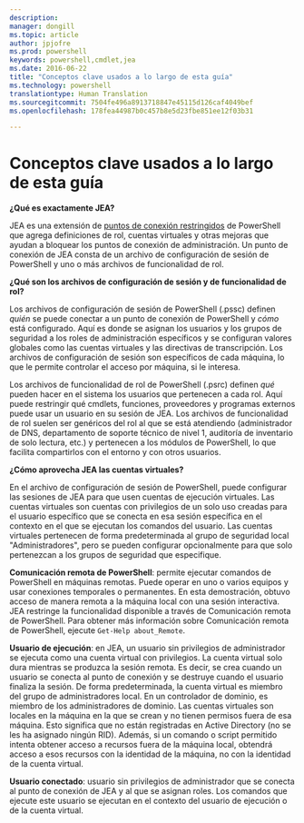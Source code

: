 ```yaml
---
description: 
manager: dongill
ms.topic: article
author: jpjofre
ms.prod: powershell
keywords: powershell,cmdlet,jea
ms.date: 2016-06-22
title: "Conceptos clave usados a lo largo de esta guía"
ms.technology: powershell
translationtype: Human Translation
ms.sourcegitcommit: 7504fe496a8913718847e45115d126caf4049bef
ms.openlocfilehash: 178fea44987b0c457b8e5d23fbe851ee12f03b31

---
```


# Conceptos clave usados a lo largo de esta guía
**¿Qué es exactamente JEA?**

JEA es una extensión de [puntos de conexión restringidos](http://blogs.technet.com/b/heyscriptingguy/archive/2014/03/31/introduction-to-powershell-endpoints.aspx) de PowerShell que agrega definiciones de rol, cuentas virtuales y otras mejoras que ayudan a bloquear los puntos de conexión de administración.
Un punto de conexión de JEA consta de un archivo de configuración de sesión de PowerShell y uno o más archivos de funcionalidad de rol.

**¿Qué son los archivos de configuración de sesión y de funcionalidad de rol?**

Los archivos de configuración de sesión de PowerShell (.pssc) definen *quién* se puede conectar a un punto de conexión de PowerShell y *cómo* está configurado.
Aquí es donde se asignan los usuarios y los grupos de seguridad a los roles de administración específicos y se configuran valores globales como las cuentas virtuales y las directivas de transcripción.
Los archivos de configuración de sesión son específicos de cada máquina, lo que le permite controlar el acceso por máquina, si le interesa.

Los archivos de funcionalidad de rol de PowerShell (.psrc) definen *qué* pueden hacer en el sistema los usuarios que pertenecen a cada rol.
Aquí puede restringir qué cmdlets, funciones, proveedores y programas externos puede usar un usuario en su sesión de JEA.
Los archivos de funcionalidad de rol suelen ser genéricos del rol al que se está atendiendo (administrador de DNS, departamento de soporte técnico de nivel 1, auditoría de inventario de solo lectura, etc.) y pertenecen a los módulos de PowerShell, lo que facilita compartirlos con el entorno y con otros usuarios.

**¿Cómo aprovecha JEA las cuentas virtuales?**

En el archivo de configuración de sesión de PowerShell, puede configurar las sesiones de JEA para que usen cuentas de ejecución virtuales.
Las cuentas virtuales son cuentas con privilegios de un solo uso creadas para el usuario específico que se conecta en esa sesión específica en el contexto en el que se ejecutan los comandos del usuario.
Las cuentas virtuales pertenecen de forma predeterminada al grupo de seguridad local "Administradores", pero se pueden configurar opcionalmente para que solo pertenezcan a los grupos de seguridad que especifique.

**Comunicación remota de PowerShell**: permite ejecutar comandos de PowerShell en máquinas remotas.
Puede operar en uno o varios equipos y usar conexiones temporales o permanentes.
En esta demostración, obtuvo acceso de manera remota a la máquina local con una sesión interactiva.
JEA restringe la funcionalidad disponible a través de Comunicación remota de PowerShell.
Para obtener más información sobre Comunicación remota de PowerShell, ejecute `Get-Help about_Remote`.

**Usuario de ejecución**: en JEA, un usuario sin privilegios de administrador se ejecuta como una cuenta virtual con privilegios.
La cuenta virtual solo dura mientras se produzca la sesión remota.
Es decir, se crea cuando un usuario se conecta al punto de conexión y se destruye cuando el usuario finaliza la sesión.
De forma predeterminada, la cuenta virtual es miembro del grupo de administradores local.
En un controlador de dominio, es miembro de los administradores de dominio.
Las cuentas virtuales son locales en la máquina en la que se crean y no tienen permisos fuera de esa máquina.
Esto significa que no están registradas en Active Directory (no se les ha asignado ningún RID).
Además, si un comando o script permitido intenta obtener acceso a recursos fuera de la máquina local, obtendrá acceso a esos recursos con la identidad de la máquina, no con la identidad de la cuenta virtual.

**Usuario conectado**: usuario sin privilegios de administrador que se conecta al punto de conexión de JEA y al que se asignan roles.
Los comandos que ejecute este usuario se ejecutan en el contexto del usuario de ejecución o de la cuenta virtual.




<!--HONumber=Aug16_HO3-->


